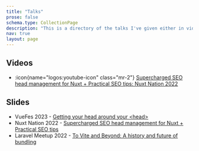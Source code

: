 ```yaml
---
title: "Talks"
prose: false
schema.type: CollectionPage
description: "This is a directory of the talks I've given either in video or slide format."
nav: true
layout: page
---
```


## Videos

- :icon{name="logos:youtube-icon" class="mr-2"} [Supercharged SEO head management for Nuxt + Practical SEO tips: Nuxt Nation 2022](https://www.youtube.com/watch?v=UC-U0NJowS4)

## Slides

- VueFes 2023 - [Getting your head around your &lt;head&gt;](https://vuefes23.harlanzw.com/1)
- Nuxt Nation 2022 - [Supercharged SEO head management for Nuxt + Practical SEO tips](https://talk-supercharged-head-management.vercel.app/1)
- Laravel Meetup 2022 - [To Vite and Beyond: A history and future of bundling](https://to-vite-and-beyond-a-history-and-future-of-bundling.vercel.app/)
